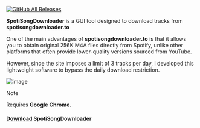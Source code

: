 [![GitHub All Releases](https://img.shields.io/github/downloads/afkarxyz/SpotiSongDownloader-GUI/total?style=for-the-badge)](https://github.com/afkarxyz/SpotiSongDownloader-GUI/releases)

**SpotiSongDownloader** is a GUI tool designed to download tracks from **spotisongdownloader.to**

One of the main advantages of **spotisongdownloader.to** is that it allows you to obtain original 256K M4A files directly from Spotify, unlike other platforms that often provide lower-quality versions sourced from YouTube. 

However, since the site imposes a limit of 3 tracks per day, I developed this lightweight software to bypass the daily download restriction.

![image](https://github.com/user-attachments/assets/ca4c2392-312a-4fc4-819d-f407766a18b6)

> [!NOTE]  
> Requires **Google Chrome.**

#### [Download](https://github.com/afkarxyz/SpotiSongDownloader-GUI/releases/download/v1.0/SpotiSongDownloader.exe) SpotiSongDownloader

